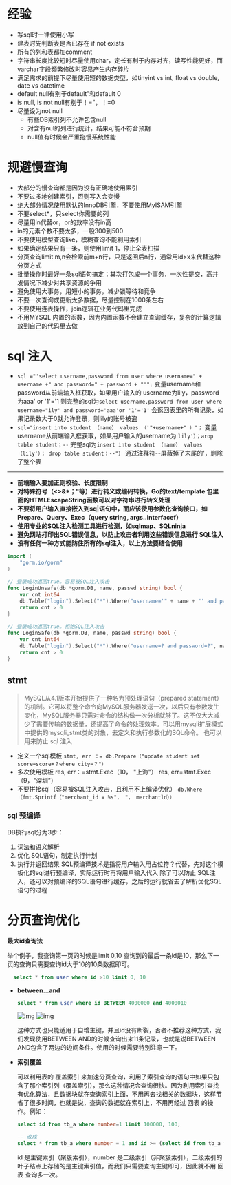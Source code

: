 # 经验
- 写sql时一律使用小写
- 建表时先判断表是否已存在 if not exists
- 所有的列和表都加comment
- 字符串长度比较短时尽量使用char，定长有利于内存对齐，读写性能更好，而varchar字段频繁修改时容易产生内存碎片
- 满足需求的前提下尽量使用短的数据类型，如tinyint vs int, float vs double, date vs datetime
- default null有别于default"和default 0
- is null, is not null有别于！="，！=0
- 尽量设为not null
	- 有些DB索引列不允许包含null
	- 对含有nul的列进行统计，结果可能不符合预期
	- null值有时候会严重拖慢系统性能
# 规避慢查询
- 大部分的慢查询都是因为没有正确地使用索引
- 不要过多地创建索引，否则写入会变慢
- 绝大部分情况使用默认的InnoDB引擎，不要使用MyISAM引擎
- 不要select*，只select你需要的列
- 尽量用in代替or，or的效率没有in高
- in的元素个数不要太多，一般300到500
- 不要使用模型查询like，模糊查询不能利用索引
- 如果确定结果只有一条，则使用limit 1，停止全表扫描
- 分页查询limit m,n会检索前m+n行，只是返回后n行，通常用id>x来代替这种分页方式
- 批量操作时最好一条sql语句搞定；其次打包成一个事务，一次性提交，高并发情况下减少对共享资源的争用
- 避免使用大事务，用短小的事务，减少锁等待和竞争
- 不要一次查询或更新太多数据，尽量控制在1000条左右
- 不要使用连表操作，join逻辑在业务代码里完成
- 不用MYSQL 内置的函数，因为内置函数不会建立查询缓存，复杂的计算逻辑放到自己的代码里去做
# sql 注入
- `sql ="'select username,password from user where username=" + username +" and password=" + password + "'";`
	变量username和password从前端输入框获取，如果用户输入的 username为lily，password为aaa' or '1'='1
	则完整的sql为`select username,password from user where username="ily' and password='aaa'or '1'='1'`
	会返回表里的所有记录，如果记录数大于0就允许登录，则lily的账号被盗
- `sql="insert into student （name） values （'"+username+" ）"；`
	变量username从前端输入框获取，如果用户输入的username为 `lily'）；arop table student；--`
	完整sql为`insert into student （name） values （lily'）； drop table student；--"）`
	通过注释符--屏蔽掉了末尾的'，删除了整个表
---
- **前端输入要加正则校验、长度限制**
- **对特殊符号（<>&\*；"等）进行转义或编码转换，Go的text/template 包里面的HTMLEscapeString函数可以对字符串进行转义处理**
- **不要将用户输入直接嵌入到sq|语句中，而应该使用参数化查询接口，如Prepare、Query、Exec（query string, args..interfacef）**
- **使用专业的SQL注入检测工具进行检测，如sqlmap、SQLninja**
- **避免网站打印出SQL错误信息，以防止攻击者利用这些错误信息进行 SQL注入**
- **没有任何一种方式能防住所有的sql注入，以上方法要结合使用**
```go
import (  
    "gorm.io/gorm"  
)  
  
// 登录成功返回true。容易被SQL注入攻击  
func LoginUnsafe(db *gorm.DB, name, passwd string) bool {  
    var cnt int64  
    db.Table("login").Select("*").Where("username='" + name + "' and password='" + passwd + "'").Count(&cnt)  
    return cnt > 0  
}  
  
// 登录成功返回true。拒绝SQL注入攻击  
func LoginSafe(db *gorm.DB, name, passwd string) bool {  
    var cnt int64  
    db.Table("login").Select("*").Where("username=? and password=?", name, passwd).Count(&cnt)  
    return cnt > 0  
}
```

## stmt

> MySQL从4.1版本开始提供了一种名为预处理语句（prepared statement）的机制。它可以将整个命令向MySQL服务器发送一次，以后只有参数发生变化，MySQL服务器只需对命令的结构做一次分析就够了。这不仅大大减少了需要传输的数据量，还提高了命令的处理效率。可以用mysqli扩展模式中提供的mysqli_stmt类的对象，去定义和执行参数化的SQL命令。
> 也可以用来防止 sql 注入

- 定义一个sql模板 `stmt, err ：= db.Prepare（"update student set score=score+？where city=？"）`
- 多次使用模板
	res, err：=stmt.Exec（10， "上海"）
	res, err=stmt.Exec（9，"深圳”）
- 不要拼接sql（容易被SQL注入攻击，且利用不上编译优化）
	`db.Where（fmt.Sprintf（"merchant_id = %s"， "， merchantld））`
### sql 预编译

DB执行sql分为3步：
1. 词法和语义解析
2. 优化 SQL语句，制定执行计划
3. 执行并返回结果
SQL预编译技术是指将用户输入用占位符？代替，先对这个模板化的sql进行预编译，实际运行时再将用户输入代入
除了可以防止 SQL注入，还可以对预编译的SQL语句进行缓存，之后的运行就省去了解析优化SQL语句的过程

# 分页查询优化

 **最大id查询法**

  举个例子，我查询第一页的时候是limit 0,10 查询到的最后一条id是10，那么下一页的查询只需要查询id大于10的10条数据即可。
```sql
  select * from user where id >10 limit 0, 10
```

- **between...and**

  ```sql
  select * from user where id BETWEEN 4000000 and 4000010
  ```

  ![img](https://img-blog.csdnimg.cn/20200322113011199.png)
  ![img](https://img-blog.csdnimg.cn/20200322112836413.png)

  这种方式也只能适用于自增主键，并且id没有断裂，否者不推荐这种方式，我们发现使用BETWEEN AND的时候查询出来11条记录，也就是说BETWEEN AND包含了两边的边间条件。使用的时候需要特别注意一下。

- **索引覆盖**

  可以利用表的 覆盖索引 来加速分页查询，利用了索引查询的语句中如果只包含了那个索引列（覆盖索引），那么这种情况会查询很快。因为利用索引查找有优化算法，且数据块就在查询索引上面，不用再去找相关的数据块，这样节省了很多时间，也就是说，查询的数据就在索引上，不用再经过 回表 的操作。例如：

  ```sql
  select id from tb_a where number=1 limit 100000, 100;

  -- 改成
  select * from tb_a where number = 1 and id >= (select id from tb_a where number = 1 limit 100000, 1) limit 100;
  ```

  id 是主键索引（聚簇索引），number 是二级索引（非聚簇索引），二级索引的叶子结点上存储的是主键索引值，而我们只需要查询主键即可，因此就不用 回表 查询多一次。